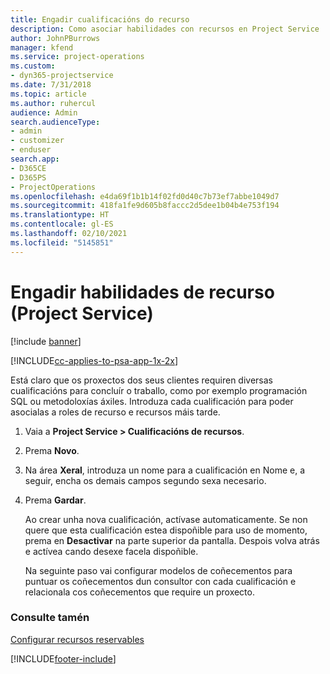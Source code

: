 ```yaml
---
title: Engadir cualificacións do recurso
description: Como asociar habilidades con recursos en Project Service
author: JohnPBurrows
manager: kfend
ms.service: project-operations
ms.custom:
- dyn365-projectservice
ms.date: 7/31/2018
ms.topic: article
ms.author: ruhercul
audience: Admin
search.audienceType:
- admin
- customizer
- enduser
search.app:
- D365CE
- D365PS
- ProjectOperations
ms.openlocfilehash: e4da69f1b1b14f02fd0d40c7b73ef7abbe1049d7
ms.sourcegitcommit: 418fa1fe9d605b8faccc2d5dee1b04b4e753f194
ms.translationtype: HT
ms.contentlocale: gl-ES
ms.lasthandoff: 02/10/2021
ms.locfileid: "5145851"
---
```

# <a name="add-resource-skills-project-service"></a>Engadir habilidades de recurso (Project Service)

[!include [banner](../includes/psa-now-project-operations.md)]

[!INCLUDE[cc-applies-to-psa-app-1x-2x](../includes/cc-applies-to-psa-app-1x-2x.md)]

Está claro que os proxectos dos seus clientes requiren diversas cualificacións para concluír o traballo, como por exemplo programación SQL ou metodoloxías áxiles. Introduza cada cualificación para poder asocialas a roles de recurso e recursos máis tarde.  
  
1. Vaia a **Project Service > Cualificacións de recursos**.  
  
2. Prema **Novo**.  
  
3. Na área **Xeral**, introduza un nome para a cualificación en Nome e, a seguir, encha os demais campos segundo sexa necesario.  
  
4. Prema **Gardar**.  
  
   Ao crear unha nova cualificación, actívase automaticamente. Se non quere que esta cualificación estea dispoñible para uso de momento, prema en **Desactivar** na parte superior da pantalla. Despois volva atrás e actívea cando desexe facela dispoñible.  
  
   Na seguinte paso vai configurar modelos de coñecementos para puntuar os coñecementos dun consultor con cada cualificación e relacionala cos coñecementos que require un proxecto.  
  
### <a name="see-also"></a>Consulte tamén  
 [Configurar recursos reservables](../psa/set-up-resources.md)


[!INCLUDE[footer-include](../includes/footer-banner.md)]